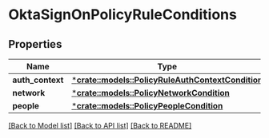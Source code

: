 # OktaSignOnPolicyRuleConditions

## Properties
Name | Type | Description | Notes
------------ | ------------- | ------------- | -------------
**auth_context** | [***crate::models::PolicyRuleAuthContextCondition**](PolicyRuleAuthContextCondition.md) |  | [optional] 
**network** | [***crate::models::PolicyNetworkCondition**](PolicyNetworkCondition.md) |  | [optional] 
**people** | [***crate::models::PolicyPeopleCondition**](PolicyPeopleCondition.md) |  | [optional] 

[[Back to Model list]](../README.md#documentation-for-models) [[Back to API list]](../README.md#documentation-for-api-endpoints) [[Back to README]](../README.md)


